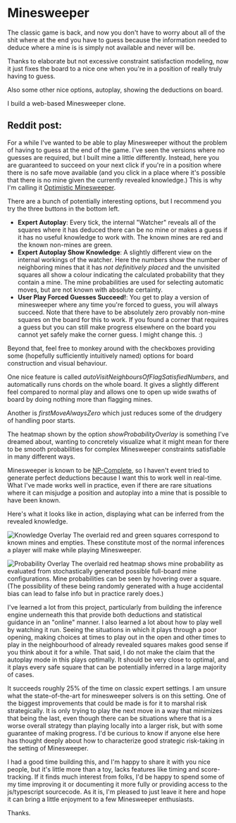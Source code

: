 # Minesweeper

The classic game is back, and now you don't have to worry about all of the shit where at the end you have to guess because the information needed to deduce where a mine is is simply not available and never will be.

Thanks to elaborate but not excessive constraint satisfaction modeling, now it just fixes the board to a nice one when you're in a position of really truly having to guess.

Also some other nice options, autoplay, showing the deductions on board.

I build a web-based Minesweeper clone.

## Reddit post:

For a while I've wanted to be able to play Minesweeper without the problem of having to guess at the end of the game. I've seen the versions where no guesses are required, but I built mine a little differently. Instead, here you are guaranteed to succeed on your next click if you're in a position where there is no safe move available (and you click in a place where it's possible that there is no mine given the currently revealed knowledge.)  This is why I'm calling it [Optimistic Minesweeper](https://minesweeper.therestinmotion.com/).

There are a bunch of potentially interesting options, but I recommend you try the three buttons in the bottom left.
* **Expert Autoplay**: Every tick, the internal "Watcher" reveals all of the squares where it has deduced there can be no mine or makes a guess if it has no useful knowledge to work with. The known mines are red and the known non-mines are green.
* **Expert Autoplay Show Knowledge**: A slightly different view on the internal workings of the watcher. Here the numbers show the number of neighboring mines that it has *not definitively placed* and the unvisited squares all show a colour indicating the calculated probability that they contain a mine. The mine probabilities are used for selecting automatic moves, but are not known with absolute certainty. 
* **User Play Forced Guesses Succeed!**: You get to play a version of minesweeper where any time you're forced to guess, you will always succeed. Note that there have to be absolutely zero provably non-mine squares on the board for this to work. If you found a corner that requires a guess but you can still make progress elsewhere on the board you cannot yet safely make the corner guess. I might change this. :) 
 
Beyond that, feel free to monkey around with the checkboxes providing some (hopefully sufficiently intuitively named) options for board construction and visual behaviour. 

One nice feature is called *autoVisitNeighboursOfFlagSatisfiedNumbers*, and automatically runs chords on the whole board. It gives a slightly different feel compared to normal play and allows one to open up wide swaths of board by doing nothing more than flagging mines.

Another is *firstMoveAlwaysZero* which just reduces some of the drudgery of handling poor starts.

The heatmap shown by the option *showProbabilityOverlay* is something I've dreamed about, wanting to concretely visualize what it might mean for there to be smooth probabilities for complex Minesweeper constraints satisfiable in many different ways.  

Minesweeper is known to be [NP-Complete](http://web.mat.bham.ac.uk/R.W.Kaye/minesw/ordmsw.htm), so I haven't event tried to generate perfect deductions because I want this to work well in real-time. What I've made works well in practice, even if there are rare situations where it can misjudge a position and autoplay into a mine that is possible to have been known. 

Here's what it looks like in action, displaying what can be inferred from the revealed knowledge.

![Knowledge Overlay][screenshot1]
The overlaid red and green squares correspond to known mines and empties. These constitute most of the normal inferences a player will make while playing Minesweeper. 

![Probability Overlay][screenshot2]
The overlaid red heatmap shows mine probability as evaluated from stochastically generated possible full-board mine configurations. Mine probabilities can be seen by hovering over a square. (The possibility of these being randomly generated with a huge accidental bias can lead to false info but in practice rarely does.)

[screenshot1]: https://minesweeper.therestinmotion.com/screenshot-frontier-deductions.png "Autoplay Making Deductions"
[screenshot2]: https://minesweeper.therestinmotion.com/screenshot-frontier-probabilities.png "Autoplay Inferring Mine Probabilities"

I've learned a lot from this project, particularly from building the inference engine underneath this that provide both deductions and statistical guidance in an "online" manner. I also learned a lot about how to play well by watching it run. Seeing the situations in which it plays through a poor opening, making choices at times to play out in the open and other times to play in the neighbourhood of already revealed squares makes good sense if you think about it for a while. That said, I do not make the claim that the autoplay mode in this plays optimally. It should be very close to optimal, and it plays every safe square that can be potentially inferred in a large majority of cases. 

It succeeds roughly 25% of the time on classic expert settings. I am unsure what the state-of-the-art for minesweeper solvers is on this setting. One of the biggest improvements that could be made is for it to marshal risk strategically. It is only trying to play the next move in a way that minimizes that being the last, even though there can be situations where that is a worse overall strategy than playing locally into a larger risk, but with some guarantee of making progress. I'd be curious to know if anyone else here has thought deeply about how to characterize good strategic risk-taking in the setting of Minesweeper.

I had a good time building this, and I'm happy to share it with you nice people, but it's little more than a toy, lacks features like timing and score-tracking. If it finds much interest from folks, I'd be happy to spend some of my time improving it or documenting it more fully or providing access to the js/typescript sourcecode. As it is, I'm pleased to just leave it here and hope it can bring a little enjoyment to a few Minesweeper enthusiasts.

Thanks. 